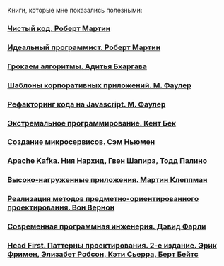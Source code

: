 Книги, которые мне показались полезными:
### [Чистый код. Роберт Мартин](./clean-code.md)
### [Идеальный программист. Роберт Мартин](./clear-coder.md)
### [Грокаем алгоритмы. Адитья Бхаргава](./grokking-algorithms.md)
### [Шаблоны корпоративных приложений. М. Фаулер](./pattern-fauler.md)
### [Рефакторинг кода на Javascript. М. Фаулер](./refactor-js-fauler.md)
### [Экстремальное программирование. Кент Бек](./extreme-code.md)
### [Создание микросервисов. Сэм Ньюмен](./microservices-newman.md)
### [Apache Kafka. Ния Нархид, Гвен Шапира, Тодд Палино](./kafka.md)
### [Высоко-нагруженные приложения. Мартин Клеппман](./data-intensive.md)
### [Реализация методов предметно-ориентированного проектирования. Вон Вернон](./ddd-vernon.md)
### [Современная программная инженерия. Дэвид Фарли](./modern-soer.md)
### [Head First. Паттерны проектирования. 2-е издание. Эрик Фримен, Элизабет Робсон, Кэти Сьерра, Берт Бейтс](./patter-head-first.md)
